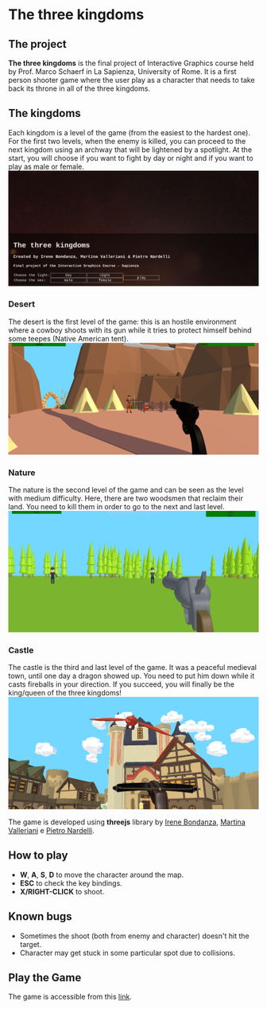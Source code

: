 # The three kingdoms

## The project

**The three kingdoms** is the final project of Interactive Graphics course held by Prof. Marco Schaerf in La Sapienza, University of Rome. It is a first person shooter game where the user play as a character that needs to take back its throne in all of the three kingdoms.

## The kingdoms
Each kingdom is a level of the game (from the easiest to the hardest one).
For the first two levels, when the enemy is killed, you can proceed to the next kingdom using an archway that will be lightened by a spotlight.
At the start, you will choose if you want to fight by day or night and if you want to play as male or female.
![](images/main_menu.png)
### Desert
The desert is the first level of the game: this is an hostile environment where a cowboy shoots with its gun while it tries to protect himself behind some teepes (Native American tent).
![](images/desert.png)
### Nature
The nature is the second level of the game and can be seen as the level with medium difficulty. Here, there are two woodsmen that reclaim their land. You need to kill them in order to go to the next and last level.
![](images/image_nature.png)
### Castle
The castle is the third and last level of the game. It was a peaceful medieval town, until one day a dragon showed up. You need to put him down while it casts fireballs in your direction.
If you succeed, you will finally be the king/queen of the three kingdoms!
![](images/castle.png)



The game is developed using **threejs** library by [Irene Bondanza](bondanza.1747677@studenti.uniroma1.it), [Martina Valleriani](vallerianimartina@gmail.com) e [Pietro Nardelli](pietro.nardelli@outlook.com).

## How to play

- **W**, **A**, **S**, **D** to move the character around the map.
- **ESC** to check the key bindings.
- **X/RIGHT-CLICK** to shoot.

## Known bugs
- Sometimes the shoot (both from enemy and character) doesn't hit the target.
- Character may get stuck in some particular spot due to collisions.

## Play the Game
The game is accessible from this [link]().
